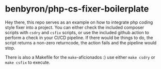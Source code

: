 # benbyron/php-cs-fixer-boilerplate

Hey there, this repo serves as an example on how to integrate php coding style fixer into a project. You can either check the included composer scripts with ```csdry``` and ```csfix``` scripts, or use the included github action to perform a check in your CI/CD pipeline. If there would be things to do, the script returns a non-zero returncode, the action fails and the pipeline would stop.  

There is also a Makefile for the ```make```-aficionados :) use either ```make csdry``` or ```make csfix``` to execute. 

